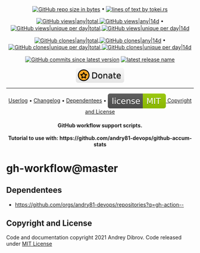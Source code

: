 <p align="center">
  <a href="#"><img src="https://img.shields.io/github/repo-size/andry81-devops/gh-workflow" valign="middle" alt="GitHub repo size in bytes" /></a>
• <a href="https://github.com/XAMPPRocky/tokei"><img src="https://tokei.rs/b1/github/andry81-devops/gh-workflow?category=lines" valign="middle" alt="lines of text by tokei.rs" /></a>
</p>

<p align="center">
  <a href="https://github.com/andry81-stats/gh-workflow--gh-stats/commits/master/traffic/views">
    <img src="https://img.shields.io/badge/dynamic/json?color=success&label=Github%20views|all&query=count&url=https://github.com/andry81-stats/gh-workflow--gh-stats/raw/master/traffic/views/latest-accum.json?raw=True&logo=github" valign="middle" alt="GitHub views|any|total" />
    <img src="https://img.shields.io/badge/dynamic/json?color=success&label=14d&query=count&url=https://github.com/andry81-stats/gh-workflow--gh-stats/raw/master/traffic/views/latest.json?raw=True" valign="middle" alt="GitHub views|any|14d" /></a>
• <a href="https://github.com/andry81-stats/gh-workflow--gh-stats/commits/master/traffic/views">
    <img src="https://img.shields.io/badge/dynamic/json?color=success&label=Github%20views|unq&query=uniques&url=https://github.com/andry81-stats/gh-workflow--gh-stats/raw/master/traffic/views/latest-accum.json?raw=True&logo=github" valign="middle" alt="GitHub views|unique per day|total" />
    <img src="https://img.shields.io/badge/dynamic/json?color=success&label=14d&query=uniques&url=https://github.com/andry81-stats/gh-workflow--gh-stats/raw/master/traffic/views/latest.json?raw=True" valign="middle" alt="GitHub views|unique per day|14d" /></a>
</p>

<p align="center">
  <a href="https://github.com/andry81-stats/gh-workflow--gh-stats/commits/master/traffic/clones">
    <img src="https://img.shields.io/badge/dynamic/json?color=success&label=Github%20clones|all&query=count&url=https://github.com/andry81-stats/gh-workflow--gh-stats/raw/master/traffic/clones/latest-accum.json?raw=True&logo=github" valign="middle" alt="GitHub clones|any|total" />
    <img src="https://img.shields.io/badge/dynamic/json?color=success&label=14d&query=count&url=https://github.com/andry81-stats/gh-workflow--gh-stats/raw/master/traffic/clones/latest.json?raw=True" valign="middle" alt="GitHub clones|any|14d" /></a>
• <a href="https://github.com/andry81-stats/gh-workflow--gh-stats/commits/master/traffic/clones">
    <img src="https://img.shields.io/badge/dynamic/json?color=success&label=Github%20clones|unq&query=uniques&url=https://github.com/andry81-stats/gh-workflow--gh-stats/raw/master/traffic/clones/latest-accum.json?raw=True&logo=github" valign="middle" alt="GitHub clones|unique per day|total" />
    <img src="https://img.shields.io/badge/dynamic/json?color=success&label=14d&query=uniques&url=https://github.com/andry81-stats/gh-workflow--gh-stats/raw/master/traffic/clones/latest.json?raw=True" valign="middle" alt="GitHub clones|unique per day|14d" /></a>
</p>

<p align="center">
  <a href="https://github.com/andry81-devops/gh-workflow/commits">
    <img src="https://img.shields.io/github/commits-since/andry81-devops/gh-workflow/latest?sort=semver&label=Github%20commits%20since%20latest" valign="middle" alt="GitHub commits since latest version" /></a>
  <a href="https://github.com/andry81-devops/gh-workflow/releases">
    <img src="https://img.shields.io/github/v/release/andry81-devops/gh-workflow?include_prereleases&label=latest" valign="middle" alt="latest release name" /></a>
</p>

<p align="center">
  <a href="https://github.com/andry81/donate"><img src="https://github.com/andry81/andry81/raw/master/badges/donate.svg" valign="middle" alt="donate" /></a>
</p>

---

<p align="center">
  <a href="https://github.com/andry81-devops/gh-workflow/blob/master/userlog.md">Userlog</a>
• <a href="https://github.com/andry81-devops/gh-workflow/blob/master/changelog.txt">Changelog</a>
• <a href="#dependentees">Dependentees</a>
• <a href="#copyright-and-license"><img src="https://github.com/andry81/andry81/raw/master/badges/mit-license.svg" valign="middle" alt="copyright and license" />&nbsp;Copyright and License</a>
</p>

<h4 align="center">GitHub workflow support scripts.<br/>
<br/>
Tutorial to use with: https://github.com/andry81-devops/github-accum-stats</h4>

##

# gh-workflow@master

## Dependentees<a name="dependentees"></a>

* https://github.com/orgs/andry81-devops/repositories?q=gh-action--

## Copyright and License<a name="copyright-and-license"></a>

Code and documentation copyright 2021 Andrey Dibrov. Code released under [MIT License](https://github.com/andry81-devops/gh-workflow/blob/master/license.txt)
